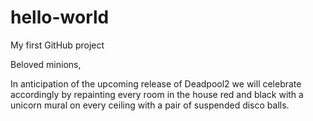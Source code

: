 # hello-world
My first GitHub project

Beloved minions,

In anticipation of the upcoming release of Deadpool2 we will celebrate accordingly by repainting every room in the house red and black with a unicorn mural on every ceiling with a pair of suspended disco balls.
